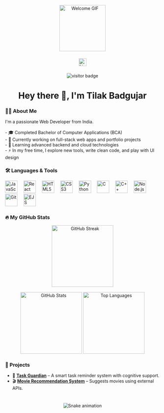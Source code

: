 <div align="center">
  <img height="150" src="https://media.giphy.com/media/M9gbBd9nbDrOTu1Mqx/giphy.gif" alt="Welcome GIF"/>
</div>

###

<div align="center">
  <img src="https://img.shields.io/static/v1?message=LinkedIn&logo=linkedin&label=&color=0077B5&logoColor=white&labelColor=&style=for-the-badge" height="25" alt="LinkedIn Badge"/>
</div>

###

<div align="center">
  <img src="https://visitor-badge.laobi.icu/badge?page_id=Webtilak.Webtilak" alt="visitor badge"/>
</div>

###

<h1 align="center">Hey there 👋, I'm Tilak Badgujar</h1>

###

<h3 align="left">👨‍💻 About Me</h3>

<p align="left">
  I'm a passionate Web Developer from India.<br><br>
  - 🎓 Completed Bachelor of Computer Applications (BCA)<br>
  - 🔭 Currently working on full-stack web apps and portfolio projects<br>
  - 🌱 Learning advanced backend and cloud technologies<br>
  - ⚡ In my free time, I explore new tools, write clean code, and play with UI design
</p>

###

<h3 align="left">🛠 Languages & Tools</h3>

<div align="left">
  <img src="https://cdn.jsdelivr.net/gh/devicons/devicon/icons/javascript/javascript-original.svg" height="40" alt="JavaScript" />
  <img width="12" />
  <img src="https://cdn.jsdelivr.net/gh/devicons/devicon/icons/react/react-original.svg" height="40" alt="React" />
  <img width="12" />
  <img src="https://cdn.jsdelivr.net/gh/devicons/devicon/icons/html5/html5-original.svg" height="40" alt="HTML5" />
  <img width="12" />
  <img src="https://cdn.jsdelivr.net/gh/devicons/devicon/icons/css3/css3-original.svg" height="40" alt="CSS3" />
  <img width="12" />
  <img src="https://cdn.jsdelivr.net/gh/devicons/devicon/icons/python/python-original.svg" height="40" alt="Python" />
  <img width="12" />
  <img src="https://cdn.jsdelivr.net/gh/devicons/devicon/icons/c/c-original.svg" height="40" alt="C" />
  <img width="12" />
  <img src="https://cdn.jsdelivr.net/gh/devicons/devicon/icons/cplusplus/cplusplus-original.svg" height="40" alt="C++" />
  <img width="12" />
  <img src="https://cdn.jsdelivr.net/gh/devicons/devicon/icons/nodejs/nodejs-original.svg" height="40" alt="Node.js" />
  <img width="12" />
  <img src="https://cdn.jsdelivr.net/gh/devicons/devicon/icons/git/git-original.svg" height="40" alt="Git" />
  <img width="12" />
  <img src="https://cdn.jsdelivr.net/gh/devicons/devicon/icons/ejs/ejs-original.svg" height="40" alt="EJS" />
</div>


###

<h3 align="left">🔥 My GitHub Stats</h3>

<div align="center">
  <img src="https://streak-stats.demolab.com?user=Webtilak&theme=dark&hide_border=false&date_format=M%20j%5B%2C%20Y%5D&locale=en" height="200" alt="GitHub Streak"/>
  <br><br>
  <img src="https://github-readme-stats.vercel.app/api?username=Webtilak&show_icons=true&theme=dracula&count_private=true&include_all_commits=true&hide_border=false" height="200" alt="GitHub Stats"/>
  <img src="https://github-readme-stats.vercel.app/api/top-langs?username=Webtilak&layout=compact&theme=dracula&langs_count=6&hide_border=false" height="200" alt="Top Languages"/>
</div>

###

<h3 align="left">🌟 Projects</h3>

- 🔔 [**Task Guardian**](https://github.com/Webtilak/task-guardian) – A smart task reminder system with cognitive support.
- 🎬 [**Movie Recommendation System**](https://github.com/Webtilak/movie-recommendation) – Suggests movies using external APIs.
###

<br clear="both">

<div align="center">
  <img src="https://raw.githubusercontent.com/maurodesouza/maurodesouza/output/snake.svg" alt="Snake animation" />
</div>
